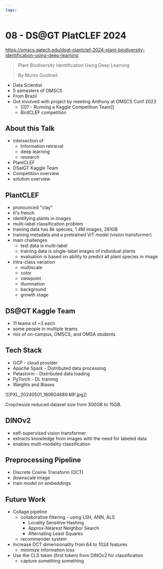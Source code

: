 ```yaml
---
tags:
---
```

# 08 - DS@GT PlatCLEF 2024
https://omscs.gatech.edu/dsgt-plantclef-2024-plant-biodiversity-identification-using-deep-learning

> Plant Biodiversity Identification Using Deep Learning
>
> By Murilo Gustineli

- Data Scientist
- 5 semesters of OMSCS
- From Brazil
- Got involved with project by meeting Anthony at OMSCS Conf 2023
	- [[07 - Running a Kaggle Competition Team]]
	- BirdCLEF competition

## About this Talk
- intersection of 
	- Information retrieval
	- deep learning
	- research
- PlantCLEF
- DSatGT Kaggle Team
- Competition overview
- solution overview

## PlantCLEF
- pronounced "clay"
- It's french
- identifying plants in images
- multi-label classification problem
- training data has 8k species, 1.4M images, 281GB
- training metadata and a pretrained ViT model (vision transformer)
- main challenges
	- test data is multi-label
	- training data is single-label images of individual plants
	- evaluation is based on ability to predict all plant species in image
- intra-class variation
	- multiscale
	- color
	- viewpoint
	- illumination
	- background
	- growth stage

## DS@GT Kaggle Team
- 11 teams of ~3 each
- some people in multiple teams
- mix of on-campus, OMSCS, and OMSA students

## Tech Stack
- GCP - cloud provider
- Apache Spark - Distributed data processing
- Petastorm - Distributed data loading
- PyTorch - DL training
- Weights and Biases

![[PXL_20240501_180604689.MP.jpg]]

Crop/resize reduced dataset size from 300GB to 15GB.

## DINOv2
- self-supervised vision transformer
- extracts knowledge from images with the need for labeled data
- enables multi-modality classification

## Preprocessing Pipeline
- Discrete Cosine Transform (DCT)
- downscale image
- train model on embeddings

## Future Work
- Collage pipeline
	- collaborative filtering - using LSH, ANN, ALS
		- Locality Sensitive Hashing
		- Approx-Nearest Neighbor Search
		- Alternating Least Squares
	- recommender system
- Increase DCT dimensionality from 64 to 1024 features
	- minimize information loss
- Use the CLS token (first token) from DINOv2 for classification
	- capture something something

